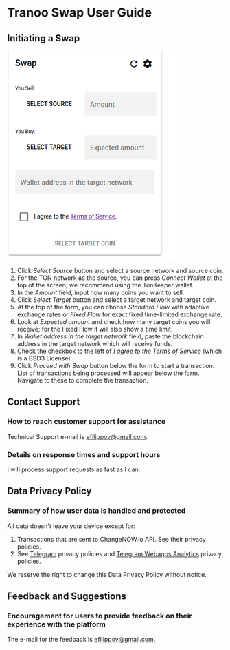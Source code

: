 # Tranoo Swap User Guide

## Initiating a Swap

<img src="../img/1.png" width="393" height="484" alt="Screenshot 1">
<br clear=all>

 1. Click <i>Select Source</i> button and select a source network and source coin.
 2. For the TON network as the source, you can press <i>Connect Wallet</i> at the top of the screen; we recommend using the TonKeeper wallet.
 3. In the <i>Amount</i> field, input how many coins you want to sell.
 4. Click <i>Select Target</i> button and select a target network and target coin.
 5. At the top of the form, you can choose <i>Standard Flow</i> with adaptive exchange rates or <i>Fixed Flow</i> for exact fixed time-limited exchange rate.
 6. Look at <i>Expected amount</i> and check how many target coins you will receive; for the Fixed Flow it will also show a time limit.
 7. In <i>Wallet address in the target network</i> field, paste the blockchain address in the target network which will receive funds.
 8. Check the checkbox to the left of <i>I agree to the Terms of Service</i> (which is a BSD3 License).
 9. Click <i>Proceed with Swap</i> button below the form to start a transaction. List of transactions being processed will appear below the form. Navigate to these to complete the transaction.

## Contact Support
### How to reach customer support for assistance

Technical Support e-mail is <a href="mailto:efilippov@gmail.com">efilippov@gmail.com</a>.

### Details on response times and support hours

I will process support requests as fast as I can.

## Data Privacy Policy
### Summary of how user data is handled and protected

All data doesn't leave your device except for:

  1. Transactions that are sent to ChangeNOW.io API. See their privacy policies.
  2. See <a href="https://telegram.org/">Telegram</a> privacy policies and <a href="https://github.com/Telegram-Mini-Apps/analytics/">Telegram Webapps Analytics</a> privacy policies.
  
We reserve the right to change this Data Privacy Policy without notice.

## Feedback and Suggestions
### Encouragement for users to provide feedback on their experience with the platform

The e-mail for the feedback is <a href="mailto:efilippov@gmail.com">efilippov@gmail.com</a>.

